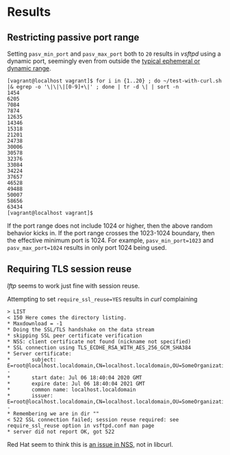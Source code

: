 # Results


## Restricting passive port range

Setting `pasv_min_port` and `pasv_max_port` both to `20` results in _vsftpd_ using a dynamic port, seemingly even from outside the [typical ephemeral or dynamic range](https://en.wikipedia.org/wiki/Ephemeral_port#Range).

```
[vagrant@localhost vagrant]$ for i in {1..20} ; do ~/test-with-curl.sh |& egrep -o '\|\|\|[0-9]+\|' ; done | tr -d \| | sort -n
1454
6205
7084
7874
12635
14346
15318
21201
24738
30006
30578
32376
33084
34224
37657
46528
49488
50007
58656
63434
[vagrant@localhost vagrant]$
```

If the port range does not include 1024 or higher, then the above random behavior kicks in. If the port range crosses the 1023-1024 boundary, then the effective minimum port is 1024. For example, `pasv_min_port=1023` and `pasv_max_port=1024` results in only port 1024 being used.


## Requiring TLS session reuse

_lftp_ seems to work just fine with session reuse.

Attempting to set `require_ssl_reuse=YES` results in _curl_ complaining

```
> LIST
< 150 Here comes the directory listing.
* Maxdownload = -1
* Doing the SSL/TLS handshake on the data stream
* skipping SSL peer certificate verification
* NSS: client certificate not found (nickname not specified)
* SSL connection using TLS_ECDHE_RSA_WITH_AES_256_GCM_SHA384
* Server certificate:
*       subject: E=root@localhost.localdomain,CN=localhost.localdomain,OU=SomeOrganizationalUnit,O=SomeOrganization,L=SomeCity,ST=SomeState,C=--
*       start date: Jul 06 18:40:04 2020 GMT
*       expire date: Jul 06 18:40:04 2021 GMT
*       common name: localhost.localdomain
*       issuer: E=root@localhost.localdomain,CN=localhost.localdomain,OU=SomeOrganizationalUnit,O=SomeOrganization,L=SomeCity,ST=SomeState,C=--
* Remembering we are in dir ""
< 522 SSL connection failed; session reuse required: see require_ssl_reuse option in vsftpd.conf man page
* server did not report OK, got 522
```

Red Hat seem to think this is [an issue in NSS](https://bugzilla.redhat.com/show_bug.cgi?id=1552927), not in libcurl.
